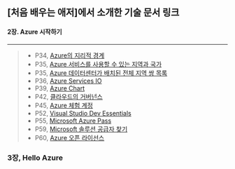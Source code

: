 ## [처음 배우는 애저]에서 소개한 기술 문서 링크
#### 2장. Azure 시작하기
-----------
> + P34, [Azure의 지리적 경계](https://azure.microsoft.com/ko-kr/global-infrastructure/geographies/)
> + P35, [Azure 서비스를 사용할 수 있는 지역과 국가](https://azure.microsoft.com/ko-kr/global-infrastructure/geographies/#geographies)
> + P35, [Azure 데이터센터가 배치된 전체 지역 쌍 목록](https://docs.microsoft.com/ko-kr/azure/best-practices-availability-paired-regions#azure-regional-pairs)
> + P36, [Azure Services IO](https://azureservices.io/)
> + P39, [Azure Chart](https://azurecharts.com/heatmap)
> + P42, [클라우드의 거버넌스](https://docs.microsoft.com/ko-kr/azure/cloud-adoption-framework/govern/governance-disciplines)
> + P45, [Azure 체험 계정](https://azure.microsoft.com/ko-kr/free/)
> + P52, [Visual Studio Dev Essentials](https://visualstudio.microsoft.com/ko/dev-essentials/)
> + P55, [Microsoft Azure Pass](https://www.microsoftazurepass.com/)
> + P59, [Microsoft 솔루션 공급자 찾기](https://www.microsoft.com/ko-kr/solution-providers/home)
> + P60, [Azure 오픈 라이선스](https://azure.microsoft.com/ko-kr/offers/ms-azr-0111p/)

### 3장, Hello Azure
